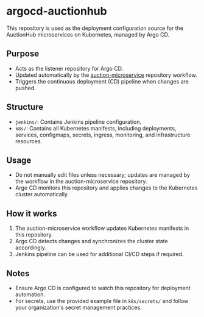 # argocd-auctionhub

This repository is used as the deployment configuration source for the AuctionHub microservices on Kubernetes, managed by Argo CD.

## Purpose

- Acts as the listener repository for Argo CD.
- Updated automatically by the [auction-microservice](https://github.com/PramithaMJ/auction-microservice) repository workflow.
- Triggers the continuous deployment (CD) pipeline when changes are pushed.

## Structure

- `jenkins/`: Contains Jenkins pipeline configuration.
- `k8s/`: Contains all Kubernetes manifests, including deployments, services, configmaps, secrets, ingress, monitoring, and infrastructure resources.

## Usage

- Do not manually edit files unless necessary; updates are managed by the workflow in the auction-microservice repository.
- Argo CD monitors this repository and applies changes to the Kubernetes cluster automatically.

## How it works

1. The auction-microservice workflow updates Kubernetes manifests in this repository.
2. Argo CD detects changes and synchronizes the cluster state accordingly.
3. Jenkins pipeline can be used for additional CI/CD steps if required.

## Notes

- Ensure Argo CD is configured to watch this repository for deployment automation.
- For secrets, use the provided example file in `k8s/secrets/` and follow your organization's secret management practices.

